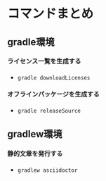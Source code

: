 # コマンドまとめ

## gradle環境

#### ライセンス一覧を生成する

- ``gradle downloadLicenses``

#### オフラインパッケージを生成する

- ``gradle releaseSource``



## gradlew環境

#### 静的文章を発行する

- ``gradlew asciidoctor``